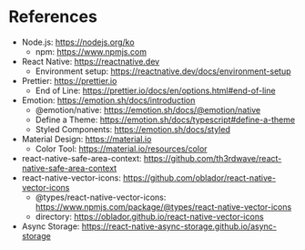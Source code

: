 # References

- Node.js: https://nodejs.org/ko
  - npm: https://www.npmjs.com
- React Native: https://reactnative.dev
  - Environment setup: https://reactnative.dev/docs/environment-setup
- Prettier: https://prettier.io
  - End of Line: https://prettier.io/docs/en/options.html#end-of-line
- Emotion: https://emotion.sh/docs/introduction
  - @emotion/native: https://emotion.sh/docs/@emotion/native
  - Define a Theme: https://emotion.sh/docs/typescript#define-a-theme
  - Styled Components: https://emotion.sh/docs/styled
- Material Design: https://material.io
  - Color Tool: https://material.io/resources/color
- react-native-safe-area-context: https://github.com/th3rdwave/react-native-safe-area-context
- react-native-vector-icons: https://github.com/oblador/react-native-vector-icons
  - @types/react-native-vector-icons: https://www.npmjs.com/package/@types/react-native-vector-icons
  - directory: https://oblador.github.io/react-native-vector-icons
- Async Storage: https://react-native-async-storage.github.io/async-storage
